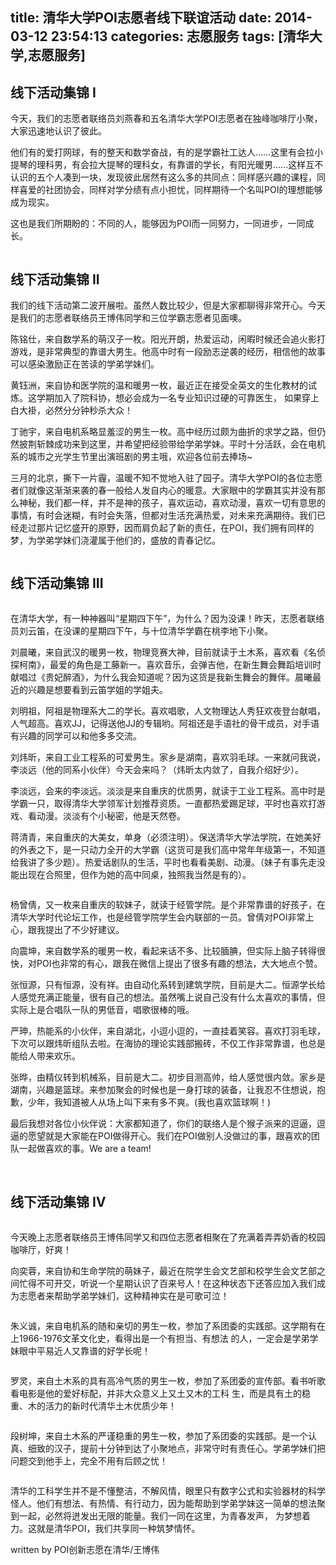 title: 清华大学POI志愿者线下联谊活动
date: 2014-03-12 23:54:13
categories: 志愿服务
tags: [清华大学,志愿服务]
---
<h2>线下活动集锦 Ⅰ</h2>
<p>今天，我们的志愿者联络员刘燕春和五名清华大学POI志愿者在独峰咖啡厅小聚，大家迅速地认识了彼此。</p>
<p>他们有的爱打网球，有的整天和数学奋战，有的是学霸社工达人……这里有会拉小提琴的理科男，有会拉大提琴的理科女，有靠谱的学长，有阳光暖男……这样互不认识的五个人凑到一块，发现彼此居然有这么多的共同点：同样感兴趣的课程，同样喜爱的社团协会，同样对学分绩有点小担忧，同样期待一个名叫POI的理想能够成为现实。</p>
<p>这也是我们所期盼的：不同的人，能够因为POI而一同努力，一同进步，一同成长。</p>
<img src="http://pic.yupoo.com/285092800_v/DBDYU9f4/11sLcC.jpg" alt="">
<!--more-->
<br>
<h2>线下活动集锦 ⅠⅠ</h2>
<p>我们的线下活动第二波开展啦。虽然人数比较少，但是大家都聊得非常开心。今天是我们的志愿者联络员王博伟同学和三位学霸志愿者见面噢。</p>
<p>陈铭仕，来自数学系的萌汉子一枚。阳光开朗，热爱运动，闲暇时候还会追火影打游戏，是非常典型的靠谱大男生。他高中时有一段励志逆袭的经历，相信他的故事可以感染激励正在苦读的学弟学妹们。</p>
<p>黄钰洲，来自协和医学院的温和暖男一枚，最近正在接受全英文的生化教材的试炼。这学期加入了院科协，想必会成为一名专业知识过硬的可靠医生， 如果穿上白大褂，必然分分钟秒杀大众！</p>
<p>丁驰宇，来自电机系略显羞涩的男生一枚。高中经历过颇为曲折的求学之路，但仍然披荆斩棘成功来到这里，并希望把经验带给学弟学妹。平时十分活跃，会在电机系的城市之光学生节里出演班剧的男主哦，欢迎各位前去捧场~</p>
<p>三月的北京，撕下一片霾，温暖不知不觉地入驻了园子。清华大学POI的各位志愿者们就像这渐渐来袭的春一般给人发自内心的暖意。大家眼中的学霸其实并没有那么神秘，我们都一样，并不是神的孩子，喜欢运动，喜欢动漫，喜欢一切有意思的事情，有时会迷糊，有时会失落，但都对生活充满热爱，对未来充满期待。我们已经走过那片记忆盛开的原野，因而肩负起了新的责任，在POI，我们拥有同样的梦，为学弟学妹们浇灌属于他们的，盛放的青春记忆。</p>
<img src="http://pic.yupoo.com/285092800_v/DBlbCIFQ/D0B4f.jpg" alt="">
<br>
<h2>线下活动集锦 ⅠⅠⅠ</h2>
<img src="http://pic.yupoo.com/285092800_v/DBDZ4ayc/VfRc1.jpg" alt="">
<p>在清华大学，有一种神器叫“星期四下午”，为什么？因为没课！昨天，志愿者联络员刘云笛，在没课的星期四下午，与十位清华学霸在桃李地下小聚。</p>
<p>刘晨曦，来自武汉的暖男一枚，物理竞赛大神，目前就读于土木系，喜欢看《名侦探柯南》，最爱的角色是工藤新一。喜欢音乐，会弹吉他，在新生舞会舞蹈培训时献唱过《贵妃醉酒》，为什么我会知道呢？因为这货是我新生舞会的舞伴。晨曦最近的兴趣是想要看到云笛学姐的学姐夫。</p>
<p>刘明祖，阿祖是物理系大二的学长。喜欢唱歌，人文物理达人秀狂欢夜登台献唱，人气超高。喜欢JJ，记得送他JJ的专辑哟。阿祖还是手语社的骨干成员，对手语有兴趣的同学可以和他多多交流。</p>
<p>刘炜昕，来自工业工程系的可爱男生。家乡是湖南，喜欢羽毛球。一来就问我说，李淡远（他的同系小伙伴）今天会来吗？（炜昕太内敛了，自我介绍好少）。</p>
<p>李淡远，会来的李淡远。淡淡是来自重庆的优质男，就读于工业工程系。高中时是学霸一只，取得清华大学领军计划推荐资质。一直都热爱踢足球，平时也喜欢打游戏、看动漫。淡淡有个小秘密，他是天然卷。</p>
<p>蒋清青，来自重庆的大美女，单身（必须注明）。保送清华大学法学院，在她美好的外表之下，是一只动力全开的大学霸（这货可是我们高中常年年级第一，不知道给我讲了多少题）。热爱话剧队的生活，平时也看看美剧、动漫。（妹子有事先走没能出现在合照里，但作为她的高中同桌，独照我当然是有的）。</p>
<img src="http://pic.yupoo.com/285092800_v/DBDYUpKD/gmK2w.jpg" alt="">
<p>杨曾倩，又一枚来自重庆的软妹子，就读于经管学院。是个非常靠谱的好孩子，在清华大学时代论坛工作，也是经管学院学生会内联部的一员。曾倩对POI非常上心，跟我提出了不少好建议。</p>
<p>向震坤，来自数学系的暖男一枚，看起来话不多、比较腼腆，但实际上脑子转得很快，对POI也非常的有心，跟我在微信上提出了很多有趣的想法，大大地点个赞。</p>
<p>张恒源，只有恒源，没有祥。由自动化系转到建筑学院，目前是大二。恒源学长给人感觉充满正能量，很有自己的想法。虽然嘴上说自己没有什么太喜欢的事情，但实际上是合唱队一队的男低音，唱歌很棒的哦。</p>
<p>严珅，热能系的小伙伴，来自湖北，小逗小逗的，一直挂着笑容。喜欢打羽毛球，下次可以跟炜昕组队去啦。在海协的理论实践部搬砖，不仅工作非常靠谱，也总是能给人带来欢乐。</p>
<p>张晔，由精仪转到机械系，目前是大二。初步目测高帅，给人感觉很内敛。家乡是湖南，兴趣是篮球。来参加聚会的时候也是一身打球的装备，让我忍不住想说，抱歉，少年，我知道被人从场上叫下来有多不爽。(我也喜欢篮球啊！)</p>
<p>最后我想对各位小伙伴说：大家都知道了，你们的联络人是个猴子派来的逗逼，逗逼的愿望就是大家能在POI做得开心。我们在POI做别人没做过的事，跟喜欢的团队一起做喜欢的事。We are a team!</p>
<br>
<h2>线下活动集锦 Ⅳ</h2>
<img src="http://pic.yupoo.com/285092800_v/DBE1CWDJ/qh7Jy.jpg" alt="">
<p>今天晚上志愿者联络员王博伟同学又和四位志愿者相聚在了充满着弄弄奶香的校园咖啡厅，好爽！</p>
<p>向奕蓉，来自协和生命学院的萌妹子，最近在院学生会文艺部和校学生会文艺部之间忙得不可开交，听说一个星期认识了百来号人！在这种状态下还答应加入我们成为志愿者来帮助学弟学妹们，这种精神实在是可歌可泣！</p>
<img src="http://pic.yupoo.com/285092800_v/DBE1QP5u/111AmI.jpg" alt="">
<p>朱义诚，来自电机系的随和亲切的男生一枚，参加了系团委的实践部。这学期有在上1966-1976文革文化史，看得出是一个有担当、有想法 的人，一定会是学弟学妹眼中平易近人又靠谱的好学长呢！</p>
<img src="http://pic.yupoo.com/285092800_v/DBE1SF9I/VtbgA.jpg" alt="">
<p>罗灵，来自土木系的具有高冷气质的男生一枚，参加了系团委的宣传部。看书听歌看电影是他的爱好标配，并非大众意义上又土又木的工科 生，而是具有土的稳重、木的活力的新时代清华土木优质少年！</p>
<img src="http://pic.yupoo.com/285092800_v/DBE1TFiP/8TH0u.jpg" alt="">
<p>段树坤，来自土木系的严谨稳重的男生一枚，参加了系团委的实践部。是一个认真、细致的汉子，提前十分钟到达了小聚地点，非常守时有责任心。学弟学妹们把问题交到他手上，完全不用有后顾之忧！</p>
<img src="http://pic.yupoo.com/285092800_v/DBE1VAEH/I7jeC.jpg" alt="">
<p>清华的工科学生并不是不懂整洁，不解风情，眼里只有数字公式和实验器材的科学怪人。他们有想法、有热情、有行动力，因为能帮助到学弟学妹这一简单的想法聚到一起，必然将迸发出无限的能量。我们一同在这里，为青春发声， 为梦想着力。这就是清华POI，我们共享同一种筑梦情怀。 </p>
<footer>written by POI创新志愿在清华/王博伟</footer>
